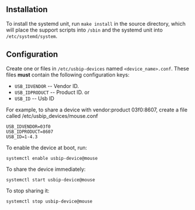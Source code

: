 ## Installation

To install the systemd unit, run `make install` in the source
directory, which will place the support scripts into `/sbin` and the
systemd unit into `/etc/systemd/system`.

## Configuration

Create one or files in `/etc/usbip-devices` named `<device_name>.conf`.
These files **must** contain the following configuration keys:


- `USB_IDVENDOR`  -- Vendor ID. 
- `USB_IDPRODUCT` -- Product ID.
  or
- `USB_ID`        -- Usb ID 

For example, to share a device with vendor:product 03f0:8607, create a file
called /etc/usbip_devices/mouse.conf

    USB_IDVENDOR=03f0
    USB_IDPRODUCT=8607
    USB_ID=1-4.3

To enable the device at boot, run:

    systemctl enable usbip-device@mouse

To share the device immediately:

    systemctl start usbip-device@mouse

To stop sharing it:

    systemctl stop usbip-device@mouse

